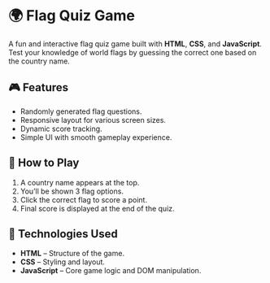 # 🌍 Flag Quiz Game

A fun and interactive flag quiz game built with **HTML**, **CSS**, and **JavaScript**. Test your knowledge of world flags by guessing the correct one based on the country name.

## 🎮 Features

- Randomly generated flag questions.
- Responsive layout for various screen sizes.
- Dynamic score tracking.
- Simple UI with smooth gameplay experience.

## 🧠 How to Play

1. A country name appears at the top.
2. You’ll be shown 3 flag options.
3. Click the correct flag to score a point.
4. Final score is displayed at the end of the quiz.

## 🚀 Technologies Used

- **HTML** – Structure of the game.
- **CSS** – Styling and layout.
- **JavaScript** – Core game logic and DOM manipulation.


